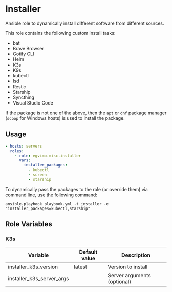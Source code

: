 # Installer

Ansible role to dynamically install different software from different sources.

This role contains the following custom install tasks:

- bat
- Brave Browser
- Gotify CLI
- Helm
- K3s
- K9s
- kubectl
- lsd
- Restic
- Starship
- Syncthing
- Visual Studio Code

If the package is not one of the above, then the `apt` or `dnf` package manager (`scoop` for Windows hosts) is used to install the package.

## Usage

```yml
- hosts: servers
  roles:
    - role: egvimo.misc.installer
      vars:
        installer_packages:
          - kubectl
          - screen
          - starship
```

To dynamically pass the packages to the role (or override them) via command line, use the following command:

```shell
ansible-playbook playbook.yml -t installer -e "installer_packages=kubectl,starship"
```

## Role Variables

### K3s

| Variable                  | Default value | Description                 |
| ------------------------- | ------------- | --------------------------- |
| installer_k3s_version     | latest        | Version to install          |
| installer_k3s_server_args |               | Server arguments (optional) |
